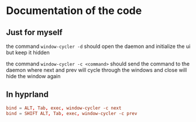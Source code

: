 # Documentation of the code
## Just for myself

the command `window-cycler -d` should open the daemon and initialize the ui but keep it hidden

the command `window-cycler -c <command>` should send the command to the daemon where next and prev will cycle through the windows and close will hide the window again


## In hyprland
```conf
bind = ALT, Tab, exec, window-cycler -c next
bind = SHIFT ALT, Tab, exec, window-cycler -c prev
```